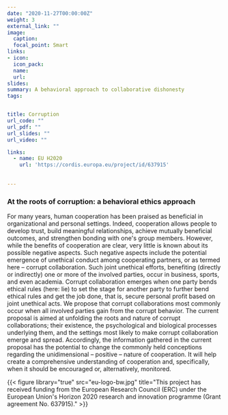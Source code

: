 ```yaml
---
date: "2020-11-27T00:00:00Z"
weight: 3
external_link: ""
image:
  caption: 
  focal_point: Smart
links:
- icon: 
  icon_pack: 
  name: 
  url: 
slides: 
summary: A behavioral approach to collaborative dishonesty 
tags:


title: Corruption
url_code: ""
url_pdf: ""
url_slides: ""
url_video: ""

links:
  - name: EU H2020
    url: 'https://cordis.europa.eu/project/id/637915'
  
  
---
```


<h3> At the roots of corruption: a behavioral ethics approach </h3> 

For many years, human cooperation has been praised as beneficial in organizational and personal settings. Indeed, cooperation allows people to develop trust, build meaningful relationships, achieve mutually beneficial outcomes, and strengthen bonding with one's group members. However, while the benefits of cooperation are clear, very little is known about its possible negative aspects. Such negative aspects include the potential emergence of unethical conduct among cooperating partners, or as termed here – corrupt collaboration. Such joint unethical efforts, benefiting (directly or indirectly) one or more of the involved parties, occur in business, sports, and even academia. Corrupt collaboration emerges when one party bends ethical rules (here: lie) to set the stage for another party to further bend ethical rules and get the job done, that is, secure personal profit based on joint unethical acts. We propose that corrupt collaborations most commonly occur when all involved parties gain from the corrupt behavior. The current proposal is aimed at unfolding the roots and nature of corrupt collaborations; their existence, the psychological and biological processes underlying them, and the settings most likely to make corrupt collaboration emerge and spread. Accordingly, the information gathered in the current proposal has the potential to change the commonly held conceptions regarding the unidimensional – positive – nature of cooperation. It will help create a comprehensive understanding of cooperation and, specifically, when it should be encouraged or, alternatively, monitored.


{{< figure library="true" src="eu-logo-bw.jpg" title="This project has received funding from the European Research Council (ERC) under the European Union's Horizon 2020 research and innovation programme (Grant agreement No. 637915)." >}} 